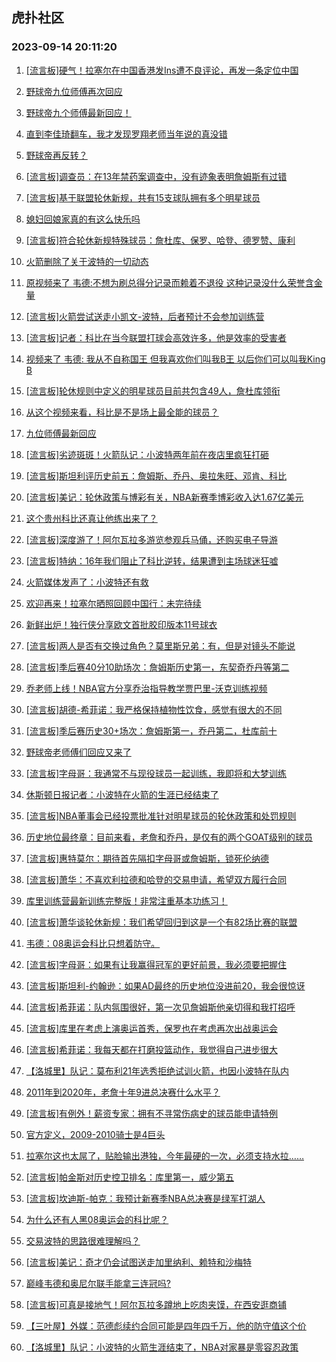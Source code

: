 ## 虎扑社区 
### 2023-09-14 20:11:20

1. [[流言板]硬气！拉塞尔在中国香港发Ins遭不良评论，再发一条定位中国](https://bbs.hupu.com/62103307.html)

2. [野球帝九位师傅再次回应](https://bbs.hupu.com/62103144.html)

3. [野球帝九个师傅最新回应！](https://bbs.hupu.com/62103387.html)

4. [直到李佳琦翻车，我才发现罗翔老师当年说的真没错](https://bbs.hupu.com/62102006.html)

5. [野球帝再反转？](https://bbs.hupu.com/62103164.html)

6. [[流言板]调查员：在13年禁药案调查中，没有迹象表明詹姆斯有过错](https://bbs.hupu.com/62102956.html)

7. [[流言板]基于联盟轮休新规，共有15支球队拥有多个明星球员](https://bbs.hupu.com/62101315.html)

8. [媳妇回娘家真的有这么快乐吗](https://bbs.hupu.com/62100589.html)

9. [[流言板]符合轮休新规特殊球员：詹杜库、保罗、哈登、德罗赞、康利](https://bbs.hupu.com/62100516.html)

10. [火箭删除了关于波特的一切动态](https://bbs.hupu.com/62103372.html)

11. [原视频来了  韦德:不想为刷总得分记录而赖着不退役  这种记录没什么荣誉含金量](https://bbs.hupu.com/62098624.html)

12. [[流言板]火箭尝试送走小凯文-波特，后者预计不会参加训练营](https://bbs.hupu.com/62098011.html)

13. [[流言板]记者：科比在当今联盟打球会高效许多，他是效率的受害者](https://bbs.hupu.com/62100629.html)

14. [视频来了  韦德: 我从不自称国王  但我喜欢你们叫我B王  以后你们可以叫我King B](https://bbs.hupu.com/62098774.html)

15. [[流言板]轮休规则中定义的明星球员目前共包含49人，詹杜库领衔](https://bbs.hupu.com/62097754.html)

16. [从这个视频来看，科比是不是场上最全能的球员？](https://bbs.hupu.com/62100615.html)

17. [九位师傅最新回应](https://bbs.hupu.com/62103123.html)

18. [[流言板]劣迹斑斑！火箭队记：小波特两年前在夜店里疯狂打砸](https://bbs.hupu.com/62101263.html)

19. [[流言板]斯坦利评历史前五：詹姆斯、乔丹、奥拉朱旺、邓肯、科比](https://bbs.hupu.com/62101072.html)

20. [[流言板]美记：轮休政策与博彩有关，NBA新赛季博彩收入达1.67亿美元](https://bbs.hupu.com/62100715.html)

21. [这个贵州科比还真让他练出来了？](https://bbs.hupu.com/62101338.html)

22. [[流言板]深度游了！阿尔瓦拉多游览参观兵马俑，还购买电子导游](https://bbs.hupu.com/62103484.html)

23. [[流言板]特纳：16年我们阻止了科比逆转，结果遭到主场球迷狂嘘](https://bbs.hupu.com/62099679.html)

24. [火箭媒体发声了：小波特还有救](https://bbs.hupu.com/62101933.html)

25. [欢迎再来！拉塞尔晒照回顾中国行：未完待续](https://bbs.hupu.com/62099552.html)

26. [新鲜出炉！独行侠分享欧文首批胶印版本11号球衣](https://bbs.hupu.com/62102924.html)

27. [[流言板]两人是否有交换过角色？莫里斯兄弟：有，但是对镜头不能说](https://bbs.hupu.com/62098779.html)

28. [[流言板]季后赛40分10助场次：詹姆斯历史第一，东契奇乔丹等第二](https://bbs.hupu.com/62100690.html)

29. [乔老师上线！NBA官方分享乔治指导教学贾巴里-沃克训练视频](https://bbs.hupu.com/62101502.html)

30. [[流言板]胡德-希菲诺：我严格保持植物性饮食，感觉有很大的不同](https://bbs.hupu.com/62103225.html)

31. [[流言板]季后赛历史30+场次：詹姆斯第一，乔丹第二，杜库前十](https://bbs.hupu.com/62099259.html)

32. [野球帝老师傅们回应又来了](https://bbs.hupu.com/62102995.html)

33. [[流言板]字母哥：我通常不与现役球员一起训练，我即将和大梦训练](https://bbs.hupu.com/62097492.html)

34. [休斯顿日报记者：小波特在火箭的生涯已经结束了](https://bbs.hupu.com/62098514.html)

35. [[流言板]NBA董事会已经投票批准针对明星球员的轮休政策和处罚规则](https://bbs.hupu.com/62097334.html)

36. [历史地位最终章：目前来看，老詹和乔丹，是仅有的两个GOAT级别的球员](https://bbs.hupu.com/62100169.html)

37. [[流言板]惠特莫尔：期待首先隔扣字母哥或詹姆斯，锁死伦纳德](https://bbs.hupu.com/62097406.html)

38. [[流言板]萧华：不喜欢利拉德和哈登的交易申请，希望双方履行合同](https://bbs.hupu.com/62097371.html)

39. [库里训练营最新训练完整版！非常注重基本功练习！](https://bbs.hupu.com/62101574.html)

40. [[流言板]萧华谈轮休新规：我们希望回归到这是一个有82场比赛的联盟](https://bbs.hupu.com/62100205.html)

41. [韦德：08奥运会科比只想着防守。](https://bbs.hupu.com/62101714.html)

42. [[流言板]字母哥：如果有让我赢得冠军的更好前景，我必须要把握住](https://bbs.hupu.com/62097316.html)

43. [[流言板]斯坦利-约翰逊：如果AD最终的历史地位没进前20，我会很惊讶](https://bbs.hupu.com/62100989.html)

44. [[流言板]希菲诺：队内氛围很好，第一次见詹姆斯他亲切得和我打招呼](https://bbs.hupu.com/62100959.html)

45. [[流言板]库里在考虑上演奥运首秀，保罗也在考虑再次出战奥运会](https://bbs.hupu.com/62097267.html)

46. [[流言板]希菲诺：我每天都在打磨投篮动作，我觉得自己进步很大](https://bbs.hupu.com/62103396.html)

47. [【洛城里】队记：莫布利21年选秀拒绝试训火箭，也因小波特在队内](https://bbs.hupu.com/62103600.html)

48. [2011年到2020年，老詹十年9进总决赛什么水平？](https://bbs.hupu.com/62103906.html)

49. [[流言板]有例外！薪资专家：拥有不寻常伤病史的球员能申请特例](https://bbs.hupu.com/62101585.html)

50. [官方定义，2009-2010骑士是4巨头](https://bbs.hupu.com/62101444.html)

51. [拉塞尔这也太屌了，贴脸输出港独，今年最硬的一次，必须支持水拉……](https://bbs.hupu.com/62097486.html)

52. [[流言板]帕金斯对历史控卫排名：库里第一，威少第五](https://bbs.hupu.com/62097360.html)

53. [[流言板]坎迪斯-帕克：我预计新赛季NBA总决赛是绿军打湖人](https://bbs.hupu.com/62098919.html)

54. [为什么还有人黑08奥运会的科比呢？](https://bbs.hupu.com/62102484.html)

55. [交易波特的思路很难理解吗？](https://bbs.hupu.com/62101729.html)

56. [[流言板]美记：奇才仍会试图送走加里纳利、赖特和沙梅特](https://bbs.hupu.com/62101349.html)

57. [巅峰韦德和奥尼尔联手能拿三连冠吗?](https://bbs.hupu.com/62103874.html)

58. [[流言板]可真是接地气！阿尔瓦拉多蹲地上吃肉夹馍，在西安逛商铺](https://bbs.hupu.com/62104231.html)

59. [【三叶屋】外媒：范德彪续约合同可能是四年四千万，他的防守值这个价](https://bbs.hupu.com/62102548.html)

60. [【洛城里】队记：小波特的火箭生涯结束了，NBA对家暴是零容忍政策](https://bbs.hupu.com/62102953.html)

